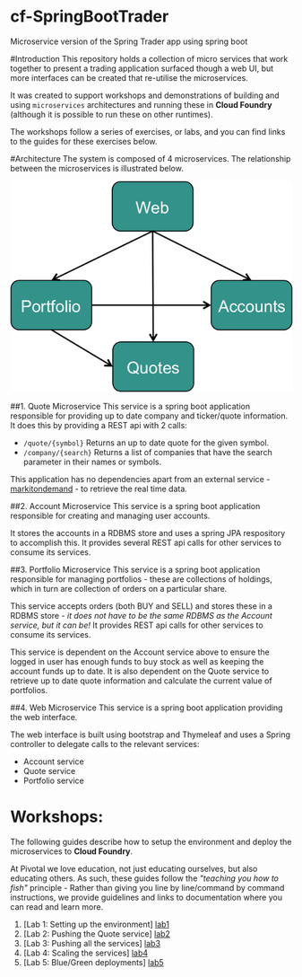 # cf-SpringBootTrader
Microservice version of the Spring Trader app using spring boot


#Introduction
This repository holds a collection of micro services that work together to present a trading application surfaced though a web UI, but more interfaces can be created that re-utilise the microservices.

It was created to support workshops and demonstrations of building and using `microservices` architectures and running these in **Cloud Foundry** (although it is possible to run these on other runtimes).

The workshops follow a series of exercises, or labs, and you can find links to the guides for these exercises below.

#Architecture
The system is composed of 4 microservices. The relationship between the microservices is illustrated below.

![architecture](/docs/microservices_relationship.png)

##1. Quote Microservice
This service is a spring boot application responsible for providing up to date company and ticker/quote information. It does this by providing a REST api with 2 calls:
* ``/quote/{symbol}``
Returns an up to date quote for the given symbol.
* ``/company/{search}``
Returns a list of companies that have the search parameter in their names or symbols.

This application has no dependencies apart from an external service - [markitondemand](http://dev.markitondemand.com/) - to retrieve the real time data.

##2. Account Microservice
This service is a spring boot application responsible for creating and managing user accounts.

It stores the accounts in a RDBMS store and uses a spring JPA respository to accomplish this. It provides several REST api calls for other services to consume its services.

##3. Portfolio Microservice
This service is a spring boot application responsible for managing portfolios - these are collections of holdings, which in turn are collection of orders on a particular share.

This service accepts orders (both BUY and SELL) and stores these in a RDBMS store - *it does not have to be the same RDBMS as the Account service, but it can be!* It provides REST api calls for other services to consume its services.

This service is dependent on the Account service above to ensure the logged in user has enough funds to buy stock as well as keeping the account funds up to date. It is also dependent on the Quote service to retrieve up to date quote information and calculate the current value of portfolios.

##4. Web Microservice
This service is a spring boot application providing the web interface.

The web interface is built using bootstrap and Thymeleaf and uses a Spring controller to delegate calls to the relevant services:
* Account service
* Quote service
* Portfolio service


# Workshops:

The following guides describe how to setup the environment and deploy the microservices to **Cloud Foundry**.

At Pivotal we love education, not just educating ourselves, but also educating others. As such, these guides follow the *"teaching you how to fish"* principle - Rather than giving you line by line/command by command instructions, we provide guidelines and links to documentation where you can read and learn more.

1. [Lab 1: Setting up the environment] [lab1]
2. [Lab 2: Pushing the Quote service] [lab2]
3. [Lab 3: Pushing all the services] [lab3]
4. [Lab 4: Scaling the services] [lab4]
5. [Lab 5: Blue/Green deployments] [lab5]

[lab1]: docs/lab1.md
[lab2]: docs/lab2.md
[lab3]: docs/lab3.md
[lab4]: docs/lab4.md
[lab5]: docs/lab5.md
